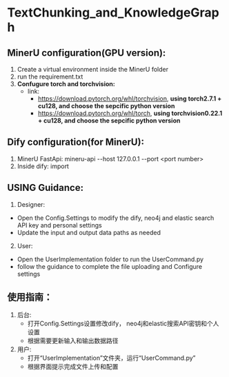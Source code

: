 # TextChunking_and_KnowledgeGraph

## MinerU configuration(GPU version):
1. Create a virtual environment inside the MinerU folder
2. run the requirement.txt
3. **Confugure torch and torchvision:**
    - link:
       - https://download.pytorch.org/whl/torchvision, **using torch2.7.1 + cu128, and choose the sepcific python version**
       - https://download.pytorch.org/whl/torch, **using torchvision0.22.1 + cu128, and choose the sepcific python version**

## Dify configuration(for MinerU):
1. MinerU FastApi: mineru-api --host 127.0.0.1 --port \<port number\>
2. Inside dify: import 

## USING Guidance:
1. Designer:
- Open the Config.Settings to modify the dify, neo4j and elastic search API key and personal settings
- Update the input and output data paths as needed
2. User:
- Open the UserImplementation folder to run the UserCommand.py
- follow the guidance to complete the file uploading and Configure settings
 
## 使用指南： 
1. 后台:
   - 打开Config.Settings设置修改dify， neo4j和elastic搜索API密钥和个人设置
   - 根据需要更新输入和输出数据路径 
3. 用户:
   - 打开“UserImplementation”文件夹，运行“UserCommand.py”
   - 根据界面提示完成文件上传和配置

